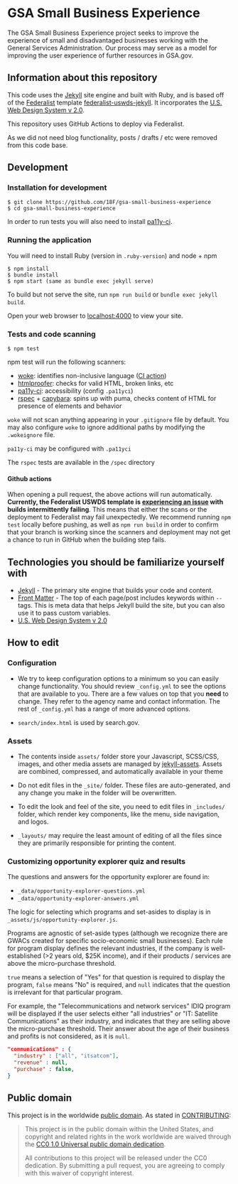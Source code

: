# GSA Small Business Experience

The GSA Small Business Experience project seeks to improve the experience of
small and disadvantaged businesses working with the General Services
Administration. Our process may serve as a model for improving the user
experience of further resources in GSA.gov.

## Information about this repository

This code uses the [Jekyll](https://jekyllrb.com) site engine and built with Ruby, and is based off of the [Federalist](https://federalist.18f.gov/) template [federalist-uswds-jekyll](https://github.com/18F/federalist-uswds-jekyll). It incorporates the [U.S. Web Design System v 2.0](https://v2.designsystem.digital.gov).

This repository uses GitHub Actions to deploy via Federalist.

As we did not need blog functionality, posts / drafts / etc were removed from this code base.

## Development

### Installation for development
    $ git clone https://github.com/18F/gsa-small-business-experience
    $ cd gsa-small-business-experience

In order to run tests you will also need to install [pa11y-ci](https://github.com/pa11y/pa11y-ci).


### Running the application

You will need to install Ruby (version in `.ruby-version`) and node + npm

    $ npm install
    $ bundle install
    $ npm start (same as bundle exec jekyll serve)

To build but not serve the site, run `npm run build` or `bundle exec jekyll build`.

Open your web browser to [localhost:4000](http://localhost:4000/) to view your
site.

### Tests and code scanning

    $ npm test

npm test will run the following scanners:

- [woke](https://github.com/get-woke/woke): identifies non-inclusive language ([CI action](https://github.com/marketplace/actions/run-woke))
- [htmlproofer](https://github.com/gjtorikian/html-proofer): checks for valid HTML, broken links, etc
- [pa11y-ci](https://github.com/pa11y/pa11y-ci): accessibility (config `.pa11yci`)
- [rspec](https://rspec.info/) + [capybara](https://github.com/teamcapybara/capybara): spins up with puma, checks content of HTML for presence of elements and behavior

`woke` will not scan anything appearing in your `.gitignore` file by default.
You may also configure `woke` to ignore additional paths by modifying the
`.wokeignore` file.

`pa11y-ci` may be configured with `.pa11yci`

The `rspec` tests are available in the `/spec` directory

#### Github actions

When opening a pull request, the above actions will run automatically.
__Currently, the Federalist USWDS template is
[experiencing an issue](https://github.com/18F/federalist-uswds-jekyll/issues/223)
with builds intermittently failing__.  This means that either the scans or the
deployment to Federalist may fail unexpectedly. We recommend running `npm test`
locally before pushing, as well as `npm run build` in order to confirm that
your branch is working since the scanners and deployment may not get a chance
to run in GitHub when the building step fails.

## Technologies you should be familiarize yourself with

- [Jekyll](https://jekyllrb.com/docs/) - The primary site engine that builds your code and content.
- [Front Matter](https://jekyllrb.com/docs/frontmatter) - The top of each page/post includes keywords within `--` tags. This is meta data that helps Jekyll build the site, but you can also use it to pass custom variables.
- [U.S. Web Design System v 2.0](https://v2.designsystem.digital.gov)

## How to edit

### Configuration

- We try to keep configuration options to a minimum so you can easily change functionality. You should review `_config.yml` to see the options that are available to you. There are a few values on top that you **need** to change. They refer to the agency name and contact information. The rest of `_config.yml` has a range of more advanced options.

- `search/index.html` is used by search.gov.

### Assets

- The contents inside `assets/` folder store your Javascript, SCSS/CSS, images, and other media assets are managed by  [jekyll-assets](https://github.com/envygeeks/jekyll-assets).  Assets are combined, compressed, and automatically available in your theme

- Do not edit files in the `_site/` folder. These files are auto-generated, and any change you make in the folder will be overwritten.

- To edit the look and feel of the site, you need to edit files in `_includes/` folder, which render key components, like the menu, side navigation, and logos.

- `_layouts/` may require the least amount of editing of all the files since they are primarily responsible for printing the content.

### Customizing opportunity explorer quiz and results

The questions and answers for the opportunity explorer are found in:

- `_data/opportunity-explorer-questions.yml`
- `_data/opportunity-explorer-answers.yml`

The logic for selecting which programs and set-asides to display is in `_assets/js/opportunity-explorer.js`.

Programs are agnostic of set-aside types (although we recognize there are GWACs created for specific socio-economic small businesses). Each rule for program display defines the relevant industries, if the company is well-established (>2 years old, $25K income), and if their products / services are above the micro-purchase threshold.

`true` means a selection of "Yes" for that question is required to display the program, `false` means "No" is required, and `null` indicates that the question is irrelevant for that particular program.

For example, the "Telecommunications and network services" IDIQ program will be displayed if the user selects either "all industries" or "IT: Satellite Communications" as their industry, and indicates that they are selling above the micro-purchase threshold. Their answer about the age of their business and profits is not considered, as it is `null`.

```json
"communications" : {
  "industry" : ["all", "itsatcom"],
  "revenue" : null,
  "purchase" : false,
}
```

## Public domain

This project is in the worldwide [public domain](LICENSE.md). As stated in [CONTRIBUTING](CONTRIBUTING.md):

> This project is in the public domain within the United States, and copyright
> and related rights in the work worldwide are waived through the [CC0 1.0
> Universal public domain dedication](https://creativecommons.org/publicdomain/zero/1.0/).
>
> All contributions to this project will be released under the CC0 dedication.
> By submitting a pull request, you are agreeing to comply with this waiver of
> copyright interest.
